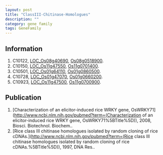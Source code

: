 ```yaml
---
layout: post
title: "ClassIII-Chitinase-Homologues"
description: ""
category: gene family
tags: GeneFamily
---
```


## Information
1. C10122, [LOC_Os08g40690](http://rice.plantbiology.msu.edu/cgi-bin/ORF_infopage.cgi?orf=LOC_Os08g40690), [Os08g0518900](http://rapdb.dna.affrc.go.jp/viewer/gbrowse_details/irgsp1?name=Os08g0518900).
2. C10150, [LOC_Os11g47550](http://rice.plantbiology.msu.edu/cgi-bin/ORF_infopage.cgi?orf=LOC_Os11g47550), [Os11g0701400](http://rapdb.dna.affrc.go.jp/viewer/gbrowse_details/irgsp1?name=Os11g0701400).
3. C10501, [LOC_Os01g64110](http://rice.plantbiology.msu.edu/cgi-bin/ORF_infopage.cgi?orf=LOC_Os01g64110), [Os01g0860500](http://rapdb.dna.affrc.go.jp/viewer/gbrowse_details/irgsp1?name=Os01g0860500).
4. C10728, [LOC_Os01g47070](http://rice.plantbiology.msu.edu/cgi-bin/ORF_infopage.cgi?orf=LOC_Os01g47070), [Os01g0660200](http://rapdb.dna.affrc.go.jp/viewer/gbrowse_details/irgsp1?name=Os01g0660200).
5. C10923, [LOC_Os11g47500](http://rice.plantbiology.msu.edu/cgi-bin/ORF_infopage.cgi?orf=LOC_Os11g47500), [Os11g0700900](http://rapdb.dna.affrc.go.jp/viewer/gbrowse_details/irgsp1?name=Os11g0700900).

## Publication
1. [Characterization of an elicitor-induced rice WRKY gene, OsWRKY71](http://www.ncbi.nlm.nih.gov/pubmed?term=(Characterization of an elicitor-induced rice WRKY gene, OsWRKY71%5BTitle%5D)), 2008, Biosci. Biotechnol. Biochem..
2. [Rice class III chitinase homologues isolated by random cloning of rice cDNAs.](http://www.ncbi.nlm.nih.gov/pubmed?term=(Rice class III chitinase homologues isolated by random cloning of rice cDNAs.%5BTitle%5D)), 1997, DNA Res..


